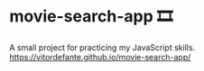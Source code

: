 # movie-search-app 🎞
A small project for practicing my JavaScript skills. 
https://vitordefante.github.io/movie-search-app/
